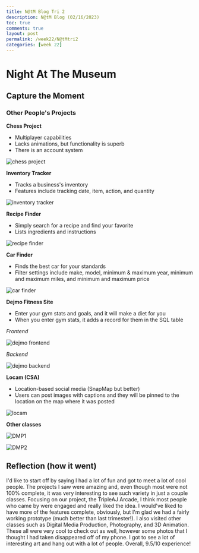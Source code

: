 ```yaml
---
title: N@tM Blog Tri 2
description: N@tM Blog (02/16/2023)
toc: true
comments: true
layout: post
permalink: /week22/N@tMtri2
categories: [week 22]
---
```


# Night At The Museum
## Capture the Moment

### Other People's Projects

**Chess Project**

- Multiplayer capabilities
- Lacks animations, but functionality is superb
- There is an account system

![chess project](https://azeem-khan1.github.io/fastpages-project/images/chess.jpg)

**Inventory Tracker**

- Tracks a business's inventory
- Features include tracking date, item, action, and quantity

![inventory tracker](https://azeem-khan1.github.io/fastpages-project/images/inventory.jpg)

**Recipe Finder**

- Simply search for a recipe and find your favorite
- Lists ingredients and instructions

![recipe finder](https://azeem-khan1.github.io/fastpages-project/images/recipefinder.jpg)

**Car Finder**

- Finds the best car for your standards
- Filter settings include make, model, minimum & maximum year, minimum and maximum miles, and minimum and maximum price

![car finder](https://azeem-khan1.github.io/fastpages-project/images/carfinder.jpg)

**Dejmo Fitness Site**

- Enter your gym stats and goals, and it will make a diet for you
- When you enter gym stats, it adds a record for them in the SQL table 

*Frontend*

![dejmo frontend](https://azeem-khan1.github.io/fastpages-project/images/dejmofitnessFE.jpg)

*Backend*

![dejmo backend](https://azeem-khan1.github.io/fastpages-project/images/dejmofitnessBE.jpg)

**Locam (CSA)**

- Location-based social media (SnapMap but better)
- Users can post images with captions and they will be pinned to the location on the map where it was posted

![locam](https://azeem-khan1.github.io/fastpages-project/images/locam.jpg)

**Other classes**

![DMP1](https://azeem-khan1.github.io/fastpages-project/images/DMP1.jpg)

![DMP2](https://azeem-khan1.github.io/fastpages-project/images/DMP2.jpg)



## Reflection (how it went)

I'd like to start off by saying I had a lot of fun and got to meet a lot of cool people. The projects I saw were amazing and, even though most were not 100% complete, it was very interesting to see such variety in just a couple classes. Focusing on our project, the TripleAJ Arcade, I think most people who came by were engaged and really liked the idea. I would've liked to have more of the features complete, obviously, but I'm glad we had a fairly working prototype (much better than last trimester!). I also visited other classes such as Digital Media Production, Photography, and 3D Animation. These all were very cool to check out as well, however some photos that I thought I had taken disappeared off of my phone. I got to see a lot of interesting art and hang out with a lot of people. Overall, 9.5/10 experience!
